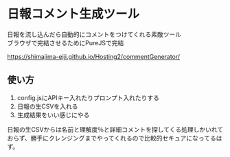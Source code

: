 # 日報コメント生成ツール
日報を流し込んだら自動的にコメントをつけてくれる素敵ツール  
ブラウザで完結させるためにPureJSで完結

https://shimajima-eiji.github.io/Hosting2/commentGenerator/

## 使い方
1. config.jsにAPIキー入れたりプロンプト入れたりする
2. 日報の生CSVを入れる
3. 生成結果をいい感じにやる

日報の生CSVからは名前と理解度％と詳細コメントを探してくる処理しかいれておらず、勝手にクレンジングまでやってくれるので比較的セキュアになってるはず。
